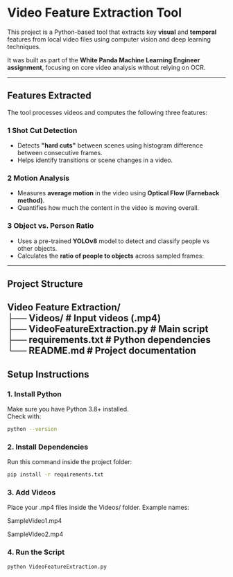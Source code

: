 #  Video Feature Extraction Tool 

This project is a Python-based tool that extracts key **visual** and **temporal** features from local video files using computer vision and deep learning techniques.

It was built as part of the **White Panda Machine Learning Engineer assignment**, focusing on core video analysis without relying on OCR.

---

##  Features Extracted

The tool processes videos and computes the following three features:

### 1 Shot Cut Detection
- Detects **"hard cuts"** between scenes using histogram difference between consecutive frames.
- Helps identify transitions or scene changes in a video.

### 2 Motion Analysis
- Measures **average motion** in the video using **Optical Flow (Farneback method)**.
- Quantifies how much the content in the video is moving overall.

### 3 Object vs. Person Ratio
- Uses a pre-trained **YOLOv8** model to detect and classify people vs other objects.
- Calculates the **ratio of people to objects** across sampled frames:



---

##  Project Structure

Video Feature Extraction/  
├── Videos/ #  Input videos (.mp4)  
├── VideoFeatureExtraction.py #  Main script    
├── requirements.txt #  Python dependencies    
└── README.md #  Project documentation
---

##  Setup Instructions

### 1. Install Python
Make sure you have Python 3.8+ installed.  
Check with:
```bash
python --version
```

### 2. Install Dependencies
Run this command inside the project folder:
```bash
pip install -r requirements.txt
```

### 3. Add Videos
Place your .mp4 files inside the Videos/ folder. Example names:

SampleVideo1.mp4

SampleVideo2.mp4

### 4. Run the Script
```bash
python VideoFeatureExtraction.py
```
